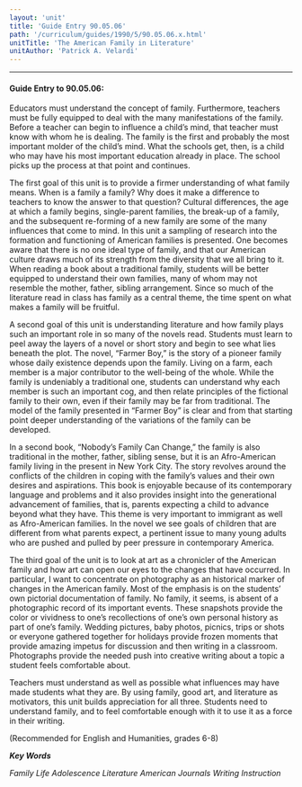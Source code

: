 ```yaml
---
layout: 'unit'
title: 'Guide Entry 90.05.06'
path: '/curriculum/guides/1990/5/90.05.06.x.html'
unitTitle: 'The American Family in Literature'
unitAuthor: 'Patrick A. Velardi'
---
```


<body>
<hr/>
 <h4>
  Guide Entry to 90.05.06:
 </h4>
 Educators must understand the concept of family. Furthermore, teachers must be fully equipped to deal with the many manifestations of the family. Before a teacher can begin to influence a child’s mind, that teacher must know with whom he is dealing. The family is the first and probably the most important molder of the child’s mind. What the schools get, then, is a child who may have his most important education already in place. The school picks up the process at that point and continues.
 <p>
  The first goal of this unit is to provide a firmer understanding of what family means. When is a family a family? Why does it make a difference to teachers to know the answer to that question? Cultural differences, the age at which a family begins, single-parent families, the break-up of a family, and the subsequent re-forming of a new family are some of the many influences that come to mind. In this unit a sampling of research into the formation and functioning of American families is presented. One becomes aware that there is no one ideal type of family, and that our American culture draws much of its strength from the diversity that we all bring to it. When reading a book about a traditional family, students will be better equipped to understand their own families, many of whom may not resemble the mother, father, sibling arrangement. Since so much of the literature read in class has family as a central theme, the time spent on what makes a family will be fruitful.
 </p>
 <p>
  A second goal of this unit is understanding literature and how family plays such an important role in so many of the novels read. Students must learn to peel away the layers of a novel or short story and begin to see what lies beneath the plot. The novel, “Farmer Boy,” is the story of a pioneer family whose daily existence depends upon the family. Living on a farm, each member is a major contributor to the well-being of the whole. While the family is undeniably a traditional one, students can understand why each member is such an important cog, and then relate principles of the fictional family to their own, even if their family may be far from traditional. The model of the family presented in “Farmer Boy” is clear and from that starting point deeper understanding of the variations of the family can be developed.
 </p>
 <p>
  In a second book, “Nobody’s Family Can Change,” the family is also traditional in the mother, father, sibling sense, but it is an Afro-American family living in the present in New York City. The story revolves around the conflicts of the children in coping with the family’s values and their own desires and aspirations. This book is enjoyable because of its contemporary language and problems and it also provides insight into the generational advancement of families, that is, parents expecting a child to advance beyond what they have. This theme is very important to immigrant as well as Afro-American families. In the novel we see goals of children that are different from what parents expect, a pertinent issue to many young adults who are pushed and pulled by peer pressure in contemporary America.
 </p>
 <p>
  The third goal of the unit is to look at art as a chronicler of the American family and how art can open our eyes to the changes that have occurred. In particular, I want to concentrate on photography as an historical marker of changes in the American family. Most of the emphasis is on the students’ own pictorial documentation of family. No family, it seems, is absent of a photographic record of its important events. These snapshots provide the color or vividness to one’s recollections of one’s own personal history as part of one’s family. Wedding pictures, baby photos, picnics, trips or shots or everyone gathered together for holidays provide frozen moments that provide amazing impetus for discussion and then writing in a classroom. Photographs provide the needed push into creative writing about a topic a student feels comfortable about.
 </p>
 <p>
  Teachers must understand as well as possible what influences may have made students what they are. By using family, good art, and literature as motivators, this unit builds appreciation for all three. Students need to understand family, and to feel comfortable enough with it to use it as a force in their writing.
 </p>
 <p>
  (Recommended for English and Humanities, grades 6-8)
 </p>
<p>
  <b>
   <i>
    Key Words
   </i>
  </b>
  <br/>
 </p>
 <p>
  <i>
   Family Life Adolescence Literature American Journals Writing Instruction
  </i>
 </p>

</body>
